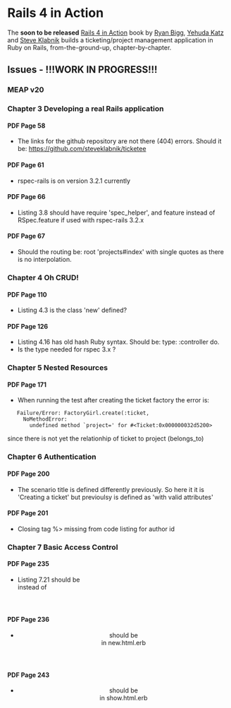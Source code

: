 # Rails 4 in Action
The **soon to be released** [Rails 4 in Action](http://www.manning.com/bigg2/) book by [Ryan Bigg](https://twitter.com/ryanbigg), [Yehuda Katz](https://twitter.com/wycats) and [Steve Klabnik](https://twitter.com/steveklabnik) builds a ticketing/project management application in Ruby on Rails, from-the-ground-up, chapter-by-chapter.


## Issues - !!!WORK IN PROGRESS!!!
### MEAP v20


### Chapter 3 Developing a real Rails application

#### PDF Page 58
* The links for the github repository are not there (404) errors. Should it be: https://github.com/steveklabnik/ticketee

#### PDF Page 61
* rspec-rails is on version 3.2.1 currently

#### PDF Page 66
* Listing 3.8 should have require 'spec_helper', and feature instead of RSpec.feature if used with rspec-rails 3.2.x

#### PDF Page 67
* Should the routing be: root 'projects#index' with single quotes as there is no interpolation.


### Chapter 4 Oh CRUD!

#### PDF Page 110
* Listing 4.3 is the class 'new' defined?

#### PDF Page 126
* Listing 4.16 has old hash Ruby syntax. Should be: type: :controller do.
* Is the type needed for rspec 3.x ?


### Chapter 5 Nested Resources

#### PDF Page 171
* When running the test after creating the ticket factory the error is:
```
   Failure/Error: FactoryGirl.create(:ticket,
     NoMethodError:
       undefined method `project=' for #<Ticket:0x000000032d5200>
```
since there is not yet the relationhip of ticket to project (belongs_to)


### Chapter 6 Authentication

#### PDF Page 200
* The scenario title is defined differently previously. So here it it is 'Creating a ticket' but previoulsy is defined as 'with valid attributes'

#### PDF Page 201
* Closing tag %> missing from code listing for author id


### Chapter 7 Basic Access Control

#### PDF Page 235
* Listing 7.21 should be <div class='page-header'> instead of <header>

#### PDF Page 236
* <header> should be <div class='page-header'> in new.html.erb

#### PDF Page 243
* <header> should be <div class="page-header"> in show.html.erb

<!--

### Chapter 8 Fine-Grained Access


#### PDF Page 259
* There is no failure if the spec for 'displaying an error for a missing project' mentioned in page 202 is inside the 'standard users' context

#### PDF Page 262
* in the rspec results
___expected there to be content___
should be
___expected to find text___

#### PDF Page 271
* In figure 8.3 the links 'Forgot your password', 'Did not receive confirmation instructions?' and the tick box 'Remember me' have not been added previously.

#### PDF Page 273
* change hash syntax to 1.9
___:id => ticket.id, :project_id => project.id___
should be
___id: ticket.id, project_id: project.id___

#### PDF Page 277
* convert rspec expectations to new expect instead of should syntax

```ruby
response.should redirect_to(project)
message = "You cannot create tickets on this project"
flash[:alert].should eql(message)
```

should be

```ruby
expect(response).to redirect_to(project)
expect(flash[:alert]).to eql('You cannot create tickets on this project')
```

#### PDF Page 285
* in the before filters is the authorize_admin! needed as in previous pages was missing and tests run without it? We also have require_signing that is missing from listing 8.9

#### PDF Page 287
* for consistency and to be similar to previous rspecs we do not need to set the message variable, so:


```ruby
message = "You cannot delete tickets from this project."
expect(flash[:alert]).to eql(message)
```

should be:

```ruby
expect(flash[:alert]).to eql('You cannot delete tickets from this project.')
```

#### PDF Page 289, 290
* rspec link expectations
___assert_link_for "Link Name"___
should be
___expect(page).to have_link('Link Name')___

#### PDF Page 290
* the to_sym should be used as in previous code
___<% authorized?(:"create tickets", @project) do %>___
should be
___<% authorized?("create tickets".to_sym, @project) do %>___

#### PDF Page 291
* comment tag missing from permissions:
___permissions__
should be
___#permissions___

#### PDF Page 291, 292
* rspec link expectations
___assert_link_for 'Link Name'___
should be
___expect(page).to have_link('Link Name')___

#### PDF Page 293
* the <%= tag is incorrect:
___<%= authorized?("edit tickets", @project) do %>___
should be
____<% authorized?("edit tickets".to_sym, @project) do %>___

#### PDF Page 294
* rspec link expectations
___assert_link_for 'Link Name'___
should be
___expect(page).to have_link('Link Name')___

#### PDF Page 302
* new ruby hash syntax
___:method => :put___
should be
___method: :put___

#### PDF Page 302
* the checkbox tag is incorrect on the first listing (page 302) but correct on second listing (page 305):

```ruby
<%= check_box_tag "permissions[#{project.id}][#{name}]",
@ability.can?(name.to_sym, project),
@ability.can?(name.to_sym, project) %>
```

should be:

```ruby
<%= check_box_tag "permissions[#{project.id}][#{name}]",
1,
@ability.can?(name.to_sym, project) %>
```

#### PDF Page 304
* cucumber test left over?
___And I follow "Permissions"___

#### PDF Page 316
* figure 8.5 signed in as ___ticketee@example.com___ should be ___admin@example.com___ that was set in the seeds file.
* There should only be one project from the seeds file and not the second (Top secret project)


### Chapter 9 Flle uploading


#### PDF Page 323
* listing 9.3 shows a different section for created by from previous chapter and the edit and delete links are missing:

```ruby
<small>Created by <%= @ticket.user.email %></small>
<%= simple_format(@ticket.description) %>
<% if @ticket.asset.present? %>
  <h3>Attached File</h3>
  <div class="asset">
    <p>
      <%= link_to File.basename(@ticket.asset.path),@ticket.asset.url %>
    </p>
    <p>
      <small><%= number_to_human_size(@ticket.asset.size) %></small>
    </p>
  </div>
<% end %>

```
should be

```ruby
<div id="ticket">
  <h2><%= @ticket.title %></h2>
  <span id='author'>Created by <%= @ticket.user.email %></span>

  <% authorized?('edit tickets'.to_sym, @project) do %>
    <%= link_to 'Edit Ticket', [:edit, @project, @ticket] %>
  <% end %>
  <% authorized?('delete tickets', @project) do %>
    <%= link_to 'Delete Ticket', [@project, @ticket], method: :delete, data: { confirm: 'Are you sure you want to delete this ticket?' } %>
  <% end %>

  <%= simple_format(@ticket.description) %>

  <% if @ticket.asset.present? %>
    <h3>Attached File</h3>
    <div class='asset'>
      <p>
        <%= link_to File.basename(@ticket.asset.path), @ticket.asset.url %>
      </p>
      <p>
        <small><%= number_to_human_size(@ticket.asset.size) %></small>
      </p>
    </div>
  <% end %>
</div>

```

#### PDF Page 333
* cucumber test lefover?
___And I follow "New Ticket"___

#### PDF Page 334
* After creating the model the uploader should be moved from the ticket model to the asset model:

```ruby
mount_uploader :asset, AssetUploader
```

as otherwise the following error is diplayed:

```ruby
Failure/Error: click_button 'Create Ticket'
  ActiveRecord::StatementInvalid:
  TypeError: can't cast ActionDispatch::Http::UploadedFile to string: INSERT INTO "assets" ("asset", "created_at", "ticket_id", "updated_at") VALUES (?, ?, ?, ?)
  # ./app/controllers/tickets_controller.rb:17:in `create'
  # ./spec/features/creating_tickets_spec.rb:52:in `block (2 levels) in <top (required)>'
```

#### PDF Page 344
* the user is created from the seeds file and the:
___ticketee@example.com___
should be
___admin@example.com___


* the link for the file:
___http://localhost:3000/uploads/5/original/spin.txt?1282564953___
should be:
___http://localhost:3000/uploads/asset/asset/1/spin.txt___


#### PDF Page 349
* Should it be mentioned that if using Firefox the selenium-webdriver should be installed because of the following error?

```ruby
 1) Creating Tickets Creating a ticket with an attachment
     Failure/Error: sign_in_as!(@user)
     LoadError:
       Capybara's selenium driver is unable to load `selenium-webdriver`, please install the gem and add `gem 'selenium-webdriver'` to your Gemfile if you are using bundler.
     # ./spec/support/authentication_helpers.rb:3:in `sign_in_as!'
     # ./spec/features/creating_tickets_spec.rb:9:in `block (2 levels) in <top (required)>'
```

#### PDF Page 350
* current version of database cleaner is different:
___gem 'database_cleaner', '1.0.1'___
should be
___gem 'database_cleaner', '1.2.0'___

#### PDF Page 351
* cucumber test?

```ruby
And I follow "Add another file"
```

#### PDF Page 354
* ruby hash syntax:

```ruby
:child_index => number
```
should be

```ruby
child_index: number
```

#### PDF Page 363
* typo for Gemfile
___ require 'turbolinks' line from your Gemfile___
should be
__gem 'turblolinks' line from your Germfile___


### Chapter 10 Tracking State


#### PDF Page 371
* typo
___Secondly, has hinted before___
should be
___Secondly, it has(was) hinted before___

#### PDF Page 375, 376
* typo ? <co tags not needed

#### PDF Page 378
* This is where we should add the validation to the comment model as one test should be passing now and the second should be failing. so the ___validates :text, :presence => true__ that was added in page 372 should be added here as ___validates :text, presence: true___

#### PDF Page 380
* typo <co tag is not needed
* Suggestion: should we have a blank line before the first expect(page) to separate actioons from expectations as done previously?
* rspec error:
__:from => "State"__
should be
__from: "State"__
*  cucumber step? 'I select' step

#### PDF Page 381
* shouldn't the select drop down box be created before creating the model? (listing 10.10)

#### PDF Page 382
* the line @states = State.all should also be added to the comments_controller create method as we link states with tickets AND comments

#### PDF Page 383
* Should an index also be added for the comments in the state migrations?

#### PDF Page 384
* type <co tags not needed (listing 10.10)

#### PDF Page 385
* rspec error
__cannot select option, no option with text__
should be
__Unable to find option "Open"__

#### PDF Page 387
* rspec error
__expected to find text "Open" in ""__
should be
__Unable to find css "#ticket .state"__

-->

<!--


#### PDF Page 385
* wrong mass_assignment error as this has become strong parameters in Rails 4


#### PDF Page 386
* wrong attr_accessible property (see above) as this has become strong parameters in Rails 4


#### PDF Page 387, 389
* Cucumber test?
___And I should see "Open" within "#ticket .state"___

#### PDF Page 389
* old ruby has syntax
___:to => :ticket___
should be
___to: :ticket___


#### PDF Page 390
* Cucumber test?
___Given there is a state called...”___

#### PDF Page 391
* integration should be features in the Lisitng 10.14 title
* page.should uses the old rspec syntax it should be expect(page).to
* typo
___Uou're confirming___
should be
___You're confirming___
* Cucmber test 'Then I should see'
-->
